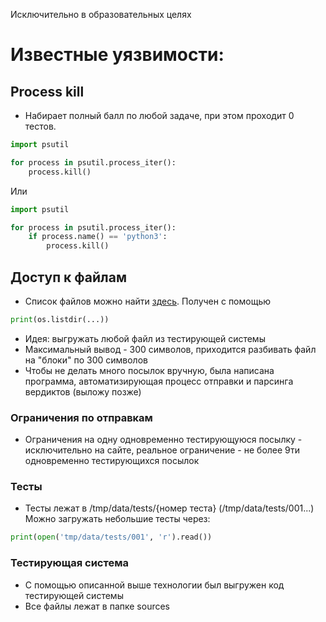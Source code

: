 Исключительно в образовательных целях

# Известные уязвимости:

## Process kill
- Набирает полный балл по любой задаче, при этом проходит 0 тестов.
```python
import psutil

for process in psutil.process_iter():
    process.kill()
```
Или
```python
import psutil

for process in psutil.process_iter():
    if process.name() == 'python3':
        process.kill()
```

## Доступ к файлам
- Список файлов можно найти [здесь](files.txt). Получен с помощью
```python
print(os.listdir(...))
```

- Идея: выгружать любой файл из тестирующей системы
- Максимальный вывод - 300 символов, приходится разбивать файл на "блоки" по 300 символов
- Чтобы не делать много посылок вручную, была написана программа, автоматизирующая процесс отправки и парсинга вердиктов (выложу позже)

### Ограничения по отправкам
- Ограничения на одну одновременно тестирующуюся посылку - исключительно на сайте, реальное ограничение - не более 9ти одновременно тестирующихся посылок

### Тесты
- Тесты лежат в /tmp/data/tests/{номер теста} (/tmp/data/tests/001...)
Можно загружать небольшие тесты через:
```python
print(open('tmp/data/tests/001', 'r').read())
```

### Тестирующая система
- С помощью описанной выше технологии был выгружен код тестирующей системы
- Все файлы лежат в папке sources
